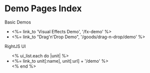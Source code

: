 # Demo Pages Index

<p>
  <dl>
    <dt>Basic Demos</dt>
    <ul>
      <li><%= link_to 'Visual Effects Demo', '/fx-demo' %></li>
      <li><%= link_to "Drag'n'Drop Demo",    '/goods/drag-n-drop/demo' %></li>
    </ul>
    <dt>RightJS UI</dt>
    <ul>
    <% ui_list.each do |unit| %>
      <li><%= link_to unit[:name], unit[:url] + '/demo' %></li>
    <% end %>
    </ul>
  </dl>
</p>
